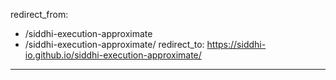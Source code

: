 redirect_from:
  - /siddhi-execution-approximate
  - /siddhi-execution-approximate/
redirect_to: https://siddhi-io.github.io/siddhi-execution-approximate/
---
